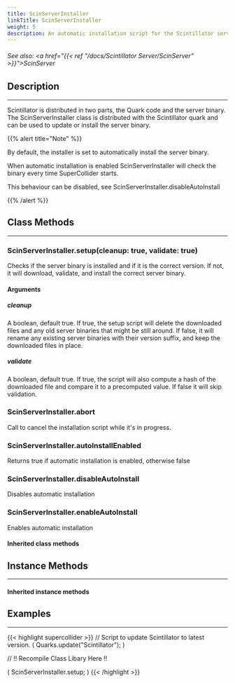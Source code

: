```yaml
---
title: ScinServerInstaller
linkTitle: ScinServerInstaller
weight: 5
description: An automatic installation script for the Scintillator server.
---
```

<!-- generated file, please edit the original .schelp file(in the Scintillator repository) and then run schelpToMarkDown.scdscript to regenerate. -->
###### See also: <a href="{{< ref "/docs/Scintillator Server/ScinServer" >}}">ScinServer</a> 



## Description
---



Scintillator is distributed in two parts, the Quark code and the server binary. The ScinServerInstaller class is distributed with the Scintillator quark and can be used to update or install the server binary.

{{% alert title="Note" %}}


By default, the installer is set to automatically install the server binary.



When automatic installation is enabled ScinServerInstaller will check the binary every time SuperCollider starts.



This behaviour can be disabled, see ScinServerInstaller.disableAutoInstall

{{% /alert %}}


## Class Methods
---



### ScinServerInstaller.setup(cleanup: true, validate: true)



Checks if the server binary is installed and if it is the correct version. If not, it will download, validate, and install the correct server binary.



#### Arguments

##### cleanup



A boolean, default true. If true, the setup script will delete the downloaded files and any old server binaries that might be still around. If false, it will rename any existing server binaries with their version suffix, and keep the downloaded files in place.



##### validate



A boolean, default true. If true, the script will also compute a hash of the downloaded file and compare it to a precomputed value. If false it will skip validation.





### ScinServerInstaller.abort



Call to cancel the installation script while it's in progress.



### ScinServerInstaller.autoInstallEnabled



Returns true if automatic installation is enabled, otherwise false



### ScinServerInstaller.disableAutoInstall



Disables automatic installation



### ScinServerInstaller.enableAutoInstall



Enables automatic installation



#### Inherited class methods



## Instance Methods
---



#### Inherited instance methods



## Examples
---



{{< highlight supercollider >}}
// Script to update Scintillator to latest version.
(
Quarks.update("Scintillator");
)

// !! Recompile Class Libary Here !!

(
ScinServerInstaller.setup;
)
{{< /highlight >}}





